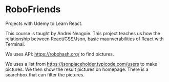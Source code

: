 # RoboFriends
Projects with Udemy to Learn React.

This course is taught by Andrei Neagoie.
This project teaches us how the relationship between React/CSS/Json, basic maunverabilities of React with Terminal.

We uses API: https://robohash.org/ to find pictures.

We uses a list from https://jsonplaceholder.typicode.com/users to make pictures.
We then show the result pictures on homepage. There is a searchbox that can filter the pictures.



